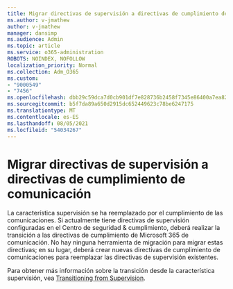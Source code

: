 ```yaml
---
title: Migrar directivas de supervisión a directivas de cumplimiento de comunicación
ms.author: v-jmathew
author: v-jmathew
manager: dansimp
ms.audience: Admin
ms.topic: article
ms.service: o365-administration
ROBOTS: NOINDEX, NOFOLLOW
localization_priority: Normal
ms.collection: Adm_O365
ms.custom:
- "9000549"
- "7456"
ms.openlocfilehash: dbb29c59dca7d0cb901df7e828736b2458f7345e86400a7ea823cf654cd0891e
ms.sourcegitcommit: b5f7da89a650d2915dc652449623c78be6247175
ms.translationtype: MT
ms.contentlocale: es-ES
ms.lasthandoff: 08/05/2021
ms.locfileid: "54034267"
---
```

# <a name="migrate-supervision-policies-to-communication-compliance-policies"></a>Migrar directivas de supervisión a directivas de cumplimiento de comunicación

La característica supervisión se ha reemplazado por el cumplimiento de las comunicaciones. Si actualmente tiene directivas de supervisión configuradas en el Centro de seguridad & cumplimiento, deberá realizar la transición a las directivas de cumplimiento de Microsoft 365 de comunicación. No hay ninguna herramienta de migración para migrar estas directivas; en su lugar, deberá crear nuevas directivas de cumplimiento de comunicaciones para reemplazar las directivas de supervisión existentes.

Para obtener más información sobre la transición desde la característica supervisión, vea [Transitioning from Supervision](https://go.microsoft.com/fwlink/?linkid=2128750).

